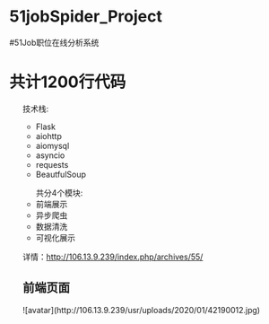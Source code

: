# 51jobSpider_Project
#51Job职位在线分析系统
<h1>共计1200行代码</h1>
<ul>技术栈:<ul>
     <li>Flask</li>
     <li>aiohttp</li>
     <li>aiomysql</li>
     <li>asyncio</li>
     <li>requests</li>
     <li>BeautfulSoup</li>
     </ul>

<ul>共分4个模块:
     <li>前端展示</li>
     <li>异步爬虫</li>
     <li>数据清洗</li>
     <li>可视化展示</li>
</ul>
     
 详情：http://106.13.9.239/index.php/archives/55/

<h2>前端页面</h2>
![avatar](http://106.13.9.239/usr/uploads/2020/01/42190012.jpg)
